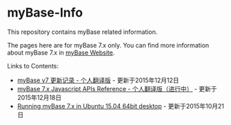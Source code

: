 ﻿# myBase-Info
This repository contains myBase related information.

The pages here are for myBase 7.x only. You can find more information about myBase 7.x in [myBase Website](http://www.wjjsoft.com/mybase.html).

Links to Contents:  
* [myBase v7 更新记录 - 个人翻译版](https://github.com/gzhaha/myBase-Info/blob/master/file/7xupdatehistory.md) - 更新于2015年12月12日  
* [myBase 7.x Javascript APIs Reference - 个人翻译版（进行中）](https://github.com/gzhaha/myBase-Info/blob/master/file/mybase_v7_jsapi_cn.md) - 更新于2015年12月18日  
* [Running myBase 7.x in Ubuntu 15.04 64bit desktop](https://github.com/gzhaha/myBase-Info/blob/master/file/Mybaseubuntu64.md) - 更新于2015年10月21日  
